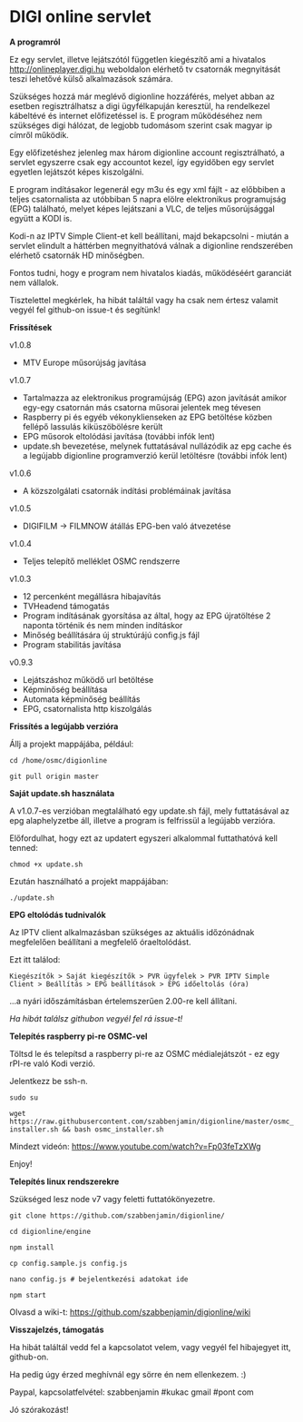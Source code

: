 # DIGI online servlet

**A programról**

Ez egy servlet, illetve lejátszótól független kiegészítő ami a hivatalos http://onlineplayer.digi.hu weboldalon elérhető tv csatornák megnyitását teszi lehetővé külső alkalmazások számára. 

Szükséges hozzá már meglévő digionline hozzáférés, melyet abban az esetben regisztrálhatsz a digi ügyfélkapuján keresztül, ha rendelkezel kábeltévé és internet előfizetéssel is. E program működéséhez nem szükséges digi hálózat, de legjobb tudomásom szerint csak magyar ip címről működik.

Egy előfizetéshez jelenleg max három digionline account regisztrálható, a servlet egyszerre csak egy accountot kezel, így egyidőben egy servlet egyetlen lejátszót képes kiszolgálni.

E program indításakor legenerál egy m3u és egy xml fájlt - az előbbiben a teljes csatornalista az utóbbiban 5 napra elölre elektronikus programujság (EPG) található, melyet képes lejátszani a VLC, de teljes műsorújsággal együtt a KODI is.

Kodi-n az IPTV Simple Client-et kell beállítani, majd bekapcsolni - miután a servlet elindult a háttérben megnyithatóvá válnak a digionline rendszerében elérhető csatornák HD minőségben.

Fontos tudni, hogy e program nem hivatalos kiadás, működéséért garanciát nem vállalok.

Tisztelettel megkérlek, ha hibát találtál vagy ha csak nem értesz valamit vegyél fel github-on issue-t és segítünk!

**Frissítések**

v1.0.8
- MTV Europe műsorújság javítása

v1.0.7
- Tartalmazza az elektronikus programújság (EPG) azon javítását amikor egy-egy csatornán más csatorna műsorai jelentek meg tévesen
- Raspberry pi és egyéb vékonyklienseken az EPG betöltése közben fellépő lassulás kiküszöbölésre került
- EPG műsorok eltolódási javítása (további infók lent)
- update.sh bevezetése, melynek futtatásával nullázódik az epg cache és a legújabb digionline programverzió kerül letöltésre (további infók lent)

v1.0.6

- A közszolgálati csatornák indítási problémáinak javítása

v1.0.5

- DIGIFILM -> FILMNOW átállás EPG-ben való átvezetése

v1.0.4

 - Teljes telepítő melléklet OSMC rendszerre

v1.0.3

- 12 percenként megállásra hibajavítás
- TVHeadend támogatás 
- Program indításának gyorsítása az által, hogy az EPG újratöltése 2 naponta történik és nem minden indításkor
- Minőség beállítására új struktúrájú config.js fájl
- Program stabilitás javítása

v0.9.3

- Lejátszáshoz működő url betöltése
- Képminőség beállítása
- Automata képminőség beállítás
- EPG, csatornalista http kiszolgálás

**Frissítés a legújabb verzióra**

Állj a projekt mappájába, például: 

`cd /home/osmc/digionline`

`git pull origin master`

**Saját update.sh használata**

A v1.0.7-es verzióban megtalálható egy update.sh fájl, mely futtatásával az epg alaphelyzetbe áll, illetve a program is felfrissül a legújabb verzióra.

Előfordulhat, hogy ezt az updatert egyszeri alkalommal futtathatóvá kell tenned:

`chmod +x update.sh`

Ezután használható a projekt mappájában:

`./update.sh`

**EPG eltolódás tudnivalók**

Az IPTV client alkalmazásban szükséges az aktuális időzónádnak megfelelően beállítani a megfelelő óraeltolódást.

Ezt itt találod:

`Kiegészítők > Saját kiegészítők > PVR ügyfelek > PVR IPTV Simple Client > Beállítás > EPG beállítások > EPG időeltolás (óra)`

...a nyári időszámításban értelemszerűen 2.00-re kell állítani.

_Ha hibát találsz githubon vegyél fel rá issue-t!_

**Telepítés raspberry pi-re OSMC-vel**

Töltsd le és telepítsd a raspberry pi-re az OSMC médialejátszót - ez egy rPI-re való Kodi verzió.

Jelentkezz be ssh-n.

`sudo su`

`wget https://raw.githubusercontent.com/szabbenjamin/digionline/master/osmc_installer.sh && bash osmc_installer.sh`

Mindezt videón: https://www.youtube.com/watch?v=Fp03feTzXWg

Enjoy!

**Telepítés linux rendszerekre**

Szükséged lesz node v7 vagy feletti futtatókönyezetre.

`git clone https://github.com/szabbenjamin/digionline/
`

`cd digionline/engine
`

`npm install
`

`cp config.sample.js config.js
`

`nano config.js # bejelentkezési adatokat ide
`

`npm start
`

Olvasd a wiki-t: https://github.com/szabbenjamin/digionline/wiki

**Visszajelzés, támogatás**

Ha hibát találtál vedd fel a kapcsolatot velem, vagy vegyél fel hibajegyet itt, github-on.

Ha pedig úgy érzed meghívnál egy sörre én nem ellenkezem. :) 

Paypal, kapcsolatfelvétel: szabbenjamin #kukac gmail #pont com



Jó szórakozást!
